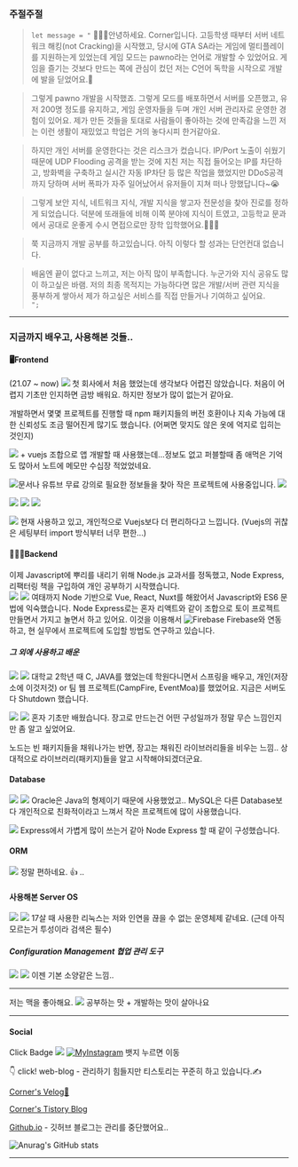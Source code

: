 

### 주절주절

>`let message = "`
 🙇🏻‍♂️안녕하세요. Corner입니다. 고등학생 때부터 서버 네트워크 해킹(not Cracking)을 시작했고, 
당시에 GTA SA라는 게임에 멀티플레이를 지원하는게 있었는데 게임 모드는 pawno라는 언어로 개발할 수 있었어요. 
게임을 즐기는 것보다 만드는 쪽에 관심이 컸던 저는 C언어 독학을 시작으로 개발에 발을 딛었어요.🦵 

>그렇게 pawno 개발을 시작했죠. 그렇게 모드를 배포하면서 서버를 오픈했고, 유저 200명 정도를 유지하고, 
게임 운영자들을 두며 개인 서버 관리자로 운영한 경험이 있어요.
제가 만든 것들을 토대로 사람들이 좋아하는 것에 만족감을 느낀 저는 이런 생활이 재밌었고 학업은 거의 놓다시피 한거같아요. 

>하지만 개인 서버를 운영한다는 것은 리스크가 컸습니다. IP/Port 노출이 쉬웠기 때문에 UDP Flooding 공격을 받는 것에 지친 저는 직접 들어오는 IP를 차단하고, 
방화벽을 구축하고 실시간 자동 IP차단 등 많은 작업을 했었지만 DDoS공격까지 당하며 서버 폭파가 자주 일어났어서 유저들이 지쳐 떠나 망했답니다~😭

>그렇게 보안 지식, 네트워크 지식, 개발 지식을 쌓고자 전문성을 찾아 진로를 정하게 되었습니다.
덕분에 또래들에 비해 이쪽 분야에 지식이 트였고, 고등학교 문과에서 공대로 운좋게 수시 면접으로만 장학 입학했어요.👨🏻‍🎓

>쭉 지금까지 개발 공부를 하고있습니다. 아직 이렇다 할 성과는 단언컨대 없습니다. 

>배움엔 끝이 없다고 느끼고, 저는 아직 많이 부족합니다. 누군가와 지식 공유도 많이 하고싶은 바램.
저의 최종 목적지는 가능하다면 많은 개발/서버 관련 지식을 풍부하게 쌓아서 제가 하고싶은 서비스를 직접 만들거나 기여하고 싶어요.  
> `";`


---



  ### 지금까지 배우고, 사용해본 것들..

  #### **🖥Frontend**

(21.07 ~ now) <img src="https://img.shields.io/badge/Vue.js-3DDC84?style=flat-square&logo=Vue.js&logoColor=white"/> 첫 회사에서 처음 했었는데 생각보다 어렵진 않았습니다. 처음이 어렵지 기초만 인지하면 금방 배워요. 하지만 정보가 많이 없는거 같아요. 

개발하면서 몇몇 프로젝트를 진행할 때 npm 패키지들의 버전 호환이나 지속 가능에 대한 신뢰성도 조금 떨어진게 많기도 했습니다. (어쩌면 맞지도 않은 옷에 억지로 입히는 것인지)

<img src="https://img.shields.io/badge/Ionic-white?style=flat&logo=Ionic&logoColor=3880FF"/> + vuejs 조합으로 앱 개발할 때 사용했는데...정보도 없고 퍼블할때 좀 애먹은 기억도 많아서 노트에 메모만 수십장 적었었네요.

 <img src="https://img.shields.io/badge/React-61DAFB?style=square&logo=React&logoColor=white"/>문서나 유튜브 무료 강의로 필요한 정보들을 찾아 작은 프로젝트에 사용중입니다.  <img src="https://img.shields.io/badge/Ant Design-white?style=flat&logo=Ant Design&logoColor=0170fe"/> 

<img src="https://img.shields.io/badge/HTML5-black?style=flat&logo=HTML5&logoColor=E34f26"/> <img src="https://img.shields.io/badge/CSS3-black?style=flat&logo=CSS3&logoColor=1572b6"/> <img src="https://img.shields.io/badge/JavaScript-black?style=flat&logo=JavaScript&logoColor=f7df1e"/> 



  <img src="https://img.shields.io/badge/NuxtJS-green?style=flat&logo=Nuxt.js&logoColor=000000"/> 현재 사용하고 있고, 개인적으로 Vuejs보다 더 편리하다고 느낍니다. (Vuejs의 귀찮은 세팅부터 import 방식부터 너무 편한...)

 

  #### **🧑🏻‍💻Backend**

이제 Javascript에 뿌리를 내리기 위해 Node.js 교과서를 정독했고, Node Express, 리팩터링 책을 구입하여 개인 공부하기 시작했습니다.  
<img src="https://img.shields.io/badge/Node-Express-green?style=flat&logo=Express&logoColor=000000"/>  <img src="https://img.shields.io/badge/Node.js-339933?style=flat-square&logo=node.js&logoColor=white"/> 여태까지 Node 기반으로 Vue, React, Nuxt를 해왔어서 Javascript와 ES6 문법에 익숙했습니다. Node Express로는 혼자 리액트와 같이 조합으로 토이 프로젝트 만들면서 가지고 놀면서 하고 있어요. 이것을 이용해서 ![Firebase](https://img.shields.io/badge/firebase-%23039BE5.svg?style=for-the-badge&logo=firebase) Firebase와 연동하고, 현 실무에서 프로젝트에 도입할 방법도 연구하고 있습니다. 

#####   **그 외에 사용하고 배운**


<img src="https://img.shields.io/badge/Java-white?style=flat&logo=Java&logoColor=007396"/> <img src="https://img.shields.io/badge/Spring-black?style=flat&logo=Spring&logoColor=6db33f"/> 대학교 2학년 때 C, JAVA를 했었는데 학원다니면서 스프링을 배우고, 개인(저장소에 이것저것) or 팀 웹 프로젝트(CampFire, EventMoa)를 했었어요. 지금은 서버도 다 Shutdown 했습니다.



<img src="https://img.shields.io/badge/Python-e8eaf6?style=for-the-badge&logo=django&logoColor=3776ab"/> <img src="https://img.shields.io/badge/Django-092E20?style=for-the-badge&logo=django&logoColor=green"/> 혼자 기초만 배웠습니다. 장고로 만드는건 어떤 구성일까가 정말 무슨 느낌인지만 좀 알고 싶었어요. 

노드는 빈 패키지들을 채워나가는 반면, 장고는 채워진 라이브러리들을 비우는 느낌.. 상대적으로 라이브러리(패키지)들을 알고 시작해야되겠더군요.



####   **Database** 

  <img src="https://img.shields.io/badge/RDBMS-MySQL-4479a1?style=flat&logo=MySQL&logoColor=4479a1"/> <img src="https://img.shields.io/badge/RDBMS-Oracle-f80000?style=flat&logo=Oracle&logoColor=f80000"/>  Oracle은 Java의 형제이기 때문에 사용했었고.. MySQL은 다른 Database보다 개인적으로 친화적이라고 느껴서 작은 프로젝트에 많이 사용했습니다.

<img src="https://img.shields.io/badge/RDBMS-SQLite3-003b57?style=flat&logo=MySQL&logoColor=003b57"/> Express에서 가볍게 많이 쓰는거 같아 Node Express 할 때 같이 구성했습니다.



  #### ORM 

  <img src="https://img.shields.io/badge/Sequelize-52B0E7?style=for-the-badge&logo=Sequelize&logoColor=white"/> 정말 편하네요. 👍 ..  



  #### 사용해본 Server OS

 <img src="https://img.shields.io/badge/CentOS-white?style=flat&logo=CentOS&logoColor=262577"/> <img src="https://img.shields.io/badge/Linux-Ubuntu-e95420?style=flat&logo=Ubuntu&logoColor=e95420"/> 17살 때 사용한 리눅스는 저와 인연을 끊을 수 없는 운영체제 같네요. (근데 아직 모르는거 투성이라 검색은 필수)



  

  ##### Configuration Management  협업 관리 도구

  <img src="https://img.shields.io/badge/Git-black?style=flat&logo=Git&logoColor=f05032"/> <img src="https://img.shields.io/badge/Bitbucket-black?style=flat&logo=Bitbucket&logoColor=0052cc"/> 이젠 기본 소양같은 느낌..

---



저는 맥을 좋아해요. <img src="https://img.shields.io/badge/mac%20os-000000?style=for-the-badge&logo=apple&logoColor=white" /> 공부하는 맛 + 개발하는 맛이 살아나요

---

  #### **Social**

  

  Click Badge [![](https://img.shields.io/badge/GitHub-100000?style=for-the-badge&logo=github&logoColor=white)](https://github.com/eight-corner)  [![MyInstagram](https://img.shields.io/badge/Instagram-E4405F?style=for-the-badge&logo=instagram&logoColor=white)](https://instagram.com/kingrlgns/) 뱃지 누르면 이동

  

  👇 click! web-blog - 관리하기 힘들지만 티스토리는 꾸준히 하고 있습니다.✍️

  [Corner's Velog🌱](https://velog.io/@corner3499)

  [Corner's Tistory Blog](https://iu-corner.tistory.com)

  [Github.io](https://eight-corner.github.io) - 깃허브 블로그는 관리를 중단했어요.. 



  

![Anurag's GitHub stats](https://github-readme-stats.vercel.app/api?username=Eight-Corner&show_icons=true&theme=tokyonight)

---
